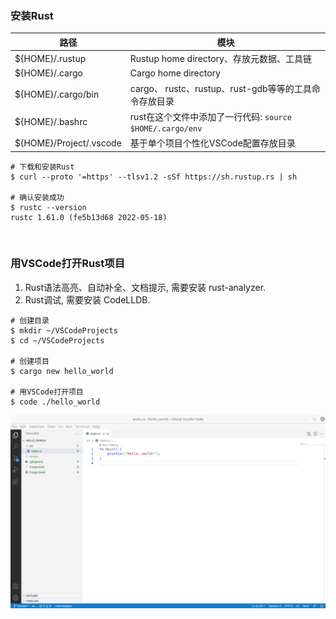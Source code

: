 
### 安装Rust

|路径|模块|
|---|---|
|${HOME}/.rustup|Rustup home directory、存放元数据、工具链|  
|${HOME}/.cargo|Cargo home directory|  
|${HOME}/.cargo/bin|cargo、 rustc、rustup、rust-gdb等等的工具命令存放目录|
|${HOME}/.bashrc|rust在这个文件中添加了一行代码: `source $HOME/.cargo/env`|
|${HOME}/Project/.vscode|基于单个项目个性化VSCode配置存放目录|


```shell
# 下载和安装Rust
$ curl --proto '=https' --tlsv1.2 -sSf https://sh.rustup.rs | sh

# 确认安装成功
$ rustc --version
rustc 1.61.0 (fe5b13d68 2022-05-18)
```

&nbsp;  
### 用VSCode打开Rust项目

1. Rust语法高亮、自动补全、文档提示, 需要安装 rust-analyzer.   
2. Rust调试, 需要安装 CodeLLDB.  

```shell
# 创建目录
$ mkdir ~/VSCodeProjects      
$ cd ~/VSCodeProjects

# 创建项目
$ cargo new hello_world

# 用VSCode打开项目
$ code ./hello_world
```
![img.png](vscode.png)